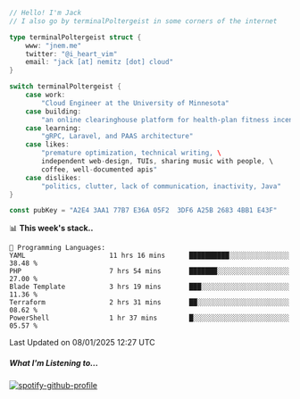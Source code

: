```go
// Hello! I'm Jack
// I also go by terminalPoltergeist in some corners of the internet

type terminalPoltergeist struct {
    www: "jnem.me"
    twitter: "@i_heart_vim"
    email: "jack [at] nemitz [dot] cloud"
}

switch terminalPoltergeist {
    case work:
        "Cloud Engineer at the University of Minnesota"
    case building:
        "an online clearinghouse platform for health-plan fitness incentive programs"
    case learning:
        "gRPC, Laravel, and PAAS architecture"
    case likes:
        "premature optimization, technical writing, \
        independent web-design, TUIs, sharing music with people, \
        coffee, well-documented apis"
    case dislikes:
        "politics, clutter, lack of communication, inactivity, Java"
}

const pubKey = "A2E4 3AA1 77B7 E36A 05F2  3DF6 A25B 2683 4BB1 E43F"
```

<!--START_SECTION:waka-->
📊 **This week's stack..** 

```text
💬 Programming Languages: 
YAML                     11 hrs 16 mins      ██████████░░░░░░░░░░░░░░░   38.48 % 
PHP                      7 hrs 54 mins       ███████░░░░░░░░░░░░░░░░░░   27.00 % 
Blade Template           3 hrs 19 mins       ███░░░░░░░░░░░░░░░░░░░░░░   11.36 % 
Terraform                2 hrs 31 mins       ██░░░░░░░░░░░░░░░░░░░░░░░   08.62 % 
PowerShell               1 hr 37 mins        █░░░░░░░░░░░░░░░░░░░░░░░░   05.57 % 
```


 Last Updated on 08/01/2025 12:27 UTC
<!--END_SECTION:waka-->

##### What I'm Listening to...

[![spotify-github-profile](https://jnem.me/listening-item?maxAge=2592000)](https://jnem.me/listening)
